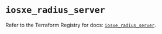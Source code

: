 # `iosxe_radius_server`

Refer to the Terraform Registry for docs: [`iosxe_radius_server`](https://registry.terraform.io/providers/ciscodevnet/iosxe/0.9.3/docs/resources/radius_server).
